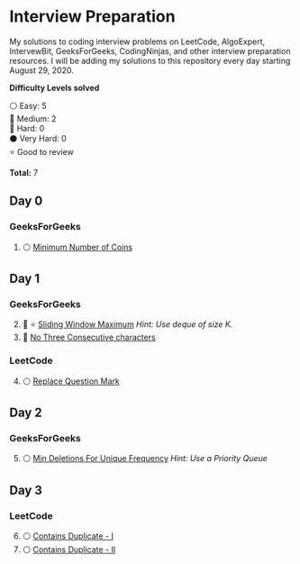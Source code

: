 # Interview Preparation
My solutions to coding interview problems on LeetCode, AlgoExpert, IntervewBit, GeeksForGeeks, CodingNinjas, and other interview preparation resources. I will be adding my solutions to this repository every day starting August 29, 2020.

__Difficulty Levels solved__
 
 :white_circle: Easy: 5  
 :large_blue_circle: Medium: 2  
 :red_circle: Hard: 0  
 :black_circle: Very Hard: 0  
 :star: Good to review

 __Total:__ 7

 <!-- Template for each day

 ## Day 1: September 15, 2019
__Focus for today:__ Heaps/Priority Queues

#### LeetCode
* :white_circle: [5-longest-palindromic-substring.cpp](LeetCode/Arrays/deque.cpp)

#### AlgoExpert
* :white_circle: [bubble-sort.cpp](AlgoExpert/dp/min_no_of_coins.cpp)

 -->

## Day 0

### GeeksForGeeks
1. :white_circle: [Minimum Number of Coins](Practice/dp/min_no_of_coins.cpp)

<!-- --------------------------------------------------------------------------------------------------------------------- -->
## Day 1

### GeeksForGeeks
2. :large_blue_circle: :star: [Sliding Window Maximum](Practice/Array/sliding_window_maximum.cpp) _Hint: Use deque of size K._
3. :large_blue_circle: [No Three Consecutive characters](Practice/Strings/three_consecutive_string.cpp)

### LeetCode
4. :white_circle: [Replace Question Mark](Leetcode/Strings/replace_question_mark.cpp)

<!-- --------------------------------------------------------------------------------------------------------------------- -->
## Day 2

### GeeksForGeeks
5. :white_circle: [Min Deletions For Unique Frequency](Practice/Strings/min_deletions_unique_freq.cpp) _Hint: Use a Priority Queue_

<!-- --------------------------------------------------------------------------------------------------------------------- -->
## Day 3

### LeetCode
6. :white_circle: [Contains Duplicate - I](leetcode/Arrays/contains_duplicate_1.cpp)
7. :white_circle: [Contains Duplicate - II](leetcode/Arrays/contains_duplicate_2.cpp)

